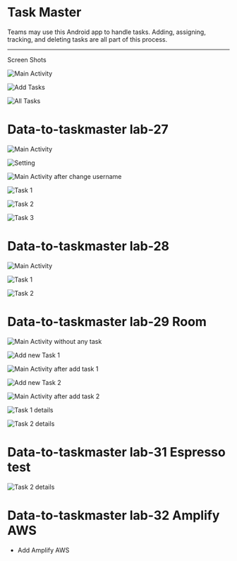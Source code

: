 # Task Master

Teams may use this Android app to handle tasks. Adding, assigning, tracking, and deleting tasks are all part of this process.


***

Screen Shots

![Main Activity](screenshots/myTasks.jpg)

![Add Tasks](screenshots/addTask.jpg)

![All Tasks](screenshots/allTasks.jpg)


# Data-to-taskmaster lab-27

![Main Activity](screenshots/lab-02/myTasks.jpg)

![Setting](screenshots/lab-02/setting.jpg)

![Main Activity after change username](screenshots/lab-02/myTaskAfterChangeUserName.jpg)

![Task 1](screenshots/lab-02/task1.jpg)

![Task 2](screenshots/lab-02/task2.jpg)

![Task 3](screenshots/lab-02/task3.jpg)

# Data-to-taskmaster lab-28

![Main Activity](screenshots/lab-03/HomePage.jpg)

![Task 1](screenshots/lab-03/task1.jpg)

![Task 2](screenshots/lab-03/task2.jpg)

# Data-to-taskmaster lab-29 Room

![Main Activity without any task](screenshots/lab-04/main_activity_without_any_task.jpg)

![Add new Task 1](screenshots/lab-04/add_new_task_1.jpg)

![Main Activity after add task 1](screenshots/lab-04/main_activity_after_add_task_1.jpg)

![Add new Task 2](screenshots/lab-04/add_new_task_2.jpg)

![Main Activity after add task 2](screenshots/lab-04/main_activity_after_add_task_2.jpg)

![Task 1 details](screenshots/lab-04/task_1_details.jpg)

![Task 2 details](screenshots/lab-04/task_2_details.jpg)

# Data-to-taskmaster lab-31 Espresso test

![Task 2 details](screenshots/Tests/tests.png)

# Data-to-taskmaster lab-32 Amplify AWS
 
* Add Amplify AWS